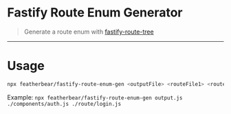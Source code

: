 # Fastify Route Enum Generator

> Generate a route enum with [fastify-route-tree](https://github.com/featherbear/fastify-route-tree)

---

# Usage

```bash
npx featherbear/fastify-route-enum-gen <outputFile> <routeFile1> <routeFile2> <...>'
```

Example: `npx featherbear/fastify-route-enum-gen output.js ./components/auth.js ./route/login.js`
